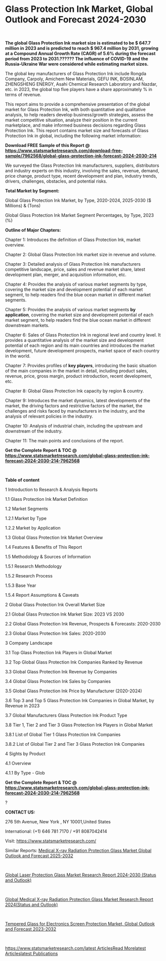 <h1>Glass Protection Ink Market, Global Outlook and Forecast 2024-2030</h1><br/><p><strong>The global Glass Protection Ink market size is estimated to be $ 647.7 million in 2023 and is predicted to reach $ 967.4 million by 2031, growing at a Compound Annual Growth Rate (<strong>CAGR</strong>) of 5.6% during the forecast period from 2023 to 2031.?????? The influence of COVID-19 and the Russia-Ukraine War were considered while estimating market sizes.</strong></p>
 
 
 
 <p>The global key manufacturers of Glass Protection Ink include Rongda Company, Carpoly, Amichem New Materials, GEFU INK, BOSINLAM, ZHENGSHENG ENERGY, Asahi Chemical Research Laboratory and Nazdar, etc. in 2023, the global top five players have a share approximately % in terms of revenue.</p>
 
 
 
 <p>This report aims to provide a comprehensive presentation of the global market for Glass Protection Ink, with both quantitative and qualitative analysis, to help readers develop business/growth strategies, assess the market competitive situation, analyze their position in the current marketplace, and make informed business decisions regarding Glass Protection Ink. This report contains market size and forecasts of Glass Protection Ink in global, including the following market information:</p>
 
 
 
 <p><strong>Download FREE Sample of this Report @ <a href="https://www.statsmarketresearch.com/download-free-sample/7962568/global-glass-protection-ink-forecast-2024-2030-214">https://www.statsmarketresearch.com/download-free-sample/7962568/global-glass-protection-ink-forecast-2024-2030-214</a></strong></p>
 
 
 
 <p>We surveyed the Glass Protection Ink manufacturers, suppliers, distributors and industry experts on this industry, involving the sales, revenue, demand, price change, product type, recent development and plan, industry trends, drivers, challenges, obstacles, and potential risks.</p>
 
 
 
 <p><strong>Total Market by Segment:</strong></p>
 
 
 
 <p>Global Glass Protection Ink Market, by Type, 2020-2024, 2025-2030 ($ Millions) & (Tons)</p>
 
 
 
 <p>Global Glass Protection Ink Market Segment Percentages, by Type, 2023 (%)</p>
 
 
 
 <p><strong>Outline of Major Chapters:</strong></p>
 
 
 
 <p>Chapter 1: Introduces the definition of Glass Protection Ink, market overview.</p>
 
 
 
 <p>Chapter 2: Global Glass Protection Ink market size in revenue and volume.</p>
 
 
 
 <p>Chapter 3: Detailed analysis of Glass Protection Ink manufacturers competitive landscape, price, sales and revenue market share, latest development plan, merger, and acquisition information, etc.</p>
 
 
 
 <p>Chapter 4: Provides the analysis of various market segments by type, covering the market size and development potential of each market segment, to help readers find the blue ocean market in different market segments.</p>
 
 
 
 <p>Chapter 5: Provides the analysis of various market segments <strong>by application</strong>, covering the market size and development potential of each market segment, to help readers find the blue ocean market in different downstream markets.</p>
 
 
 
 <p>Chapter 6: Sales of Glass Protection Ink in regional level and country level. It provides a quantitative analysis of the market size and development potential of each region and its main countries and introduces the market development, future development prospects, market space of each country in the world.</p>
 
 
 
 <p>Chapter 7: Provides profiles of <strong>key players</strong>, introducing the basic situation of the main companies in the market in detail, including product sales, revenue, price, gross margin, product introduction, recent development, etc.</p>
 
 
 
 <p>Chapter 8: Global Glass Protection Ink capacity by region & country.</p>
 
 
 
 <p>Chapter 9: Introduces the market dynamics, latest developments of the market, the driving factors and restrictive factors of the market, the challenges and risks faced by manufacturers in the industry, and the analysis of relevant policies in the industry.</p>
 
 
 
 <p>Chapter 10: Analysis of industrial chain, including the upstream and downstream of the industry.</p>
 
 
 
 <p>Chapter 11: The main points and conclusions of the report.</p>
 
 
 
 <div><b>Get the Complete Report & TOC @ <a href="https://www.statsmarketresearch.com/global-glass-protection-ink-forecast-2024-2030-214-7962568">https://www.statsmarketresearch.com/global-glass-protection-ink-forecast-2024-2030-214-7962568</a></b></div>
 
 
 
 <p><br />
 
 <b>Table of content</b></p>
 
 
 
 <p>1 Introduction to Research & Analysis Reports<br />
 
 1.1 Glass Protection Ink Market Definition<br />
 
 1.2 Market Segments<br />
 
 1.2.1 Market by Type<br />
 
 1.2.2 Market by Application<br />
 
 1.3 Global Glass Protection Ink Market Overview<br />
 
 1.4 Features & Benefits of This Report<br />
 
 1.5 Methodology & Sources of Information<br />
 
 1.5.1 Research Methodology<br />
 
 1.5.2 Research Process<br />
 
 1.5.3 Base Year<br />
 
 1.5.4 Report Assumptions & Caveats<br />
 
 2 Global Glass Protection Ink Overall Market Size<br />
 
 2.1 Global Glass Protection Ink Market Size: 2023 VS 2030<br />
 
 2.2 Global Glass Protection Ink Revenue, Prospects & Forecasts: 2020-2030<br />
 
 2.3 Global Glass Protection Ink Sales: 2020-2030<br />
 
 3 Company Landscape<br />
 
 3.1 Top Glass Protection Ink Players in Global Market<br />
 
 3.2 Top Global Glass Protection Ink Companies Ranked by Revenue<br />
 
 3.3 Global Glass Protection Ink Revenue by Companies<br />
 
 3.4 Global Glass Protection Ink Sales by Companies<br />
 
 3.5 Global Glass Protection Ink Price by Manufacturer (2020-2024)<br />
 
 3.6 Top 3 and Top 5 Glass Protection Ink Companies in Global Market, by Revenue in 2023<br />
 
 3.7 Global Manufacturers Glass Protection Ink Product Type<br />
 
 3.8 Tier 1, Tier 2 and Tier 3 Glass Protection Ink Players in Global Market<br />
 
 3.8.1 List of Global Tier 1 Glass Protection Ink Companies<br />
 
 3.8.2 List of Global Tier 2 and Tier 3 Glass Protection Ink Companies<br />
 
 4 Sights by Product<br />
 
 4.1 Overview<br />
 
 4.1.1 By Type - Glob</p>
 
 
 
 <div><b>Get the Complete Report & TOC @ <a href="https://www.statsmarketresearch.com/global-glass-protection-ink-forecast-2024-2030-214-7962568">https://www.statsmarketresearch.com/global-glass-protection-ink-forecast-2024-2030-214-7962568</a></b></div>
 
 
 
 <p>? </p>
 
 
 
 <p><b>CONTACT US:</b><br />
 
 276 5th Avenue, New York , NY 10001,United States<br />
 
 International: (+1) 646 781 7170 / +91 8087042414<br />
 
 Visit: <a href="https://www.statsmarketresearch.com/">https://www.statsmarketresearch.com/</a><br />
 
 Similar Reports: <a href="https://www.statsmarketresearch.com/global-glass-protection-ink-forecast-2024-2030-214-7962568">Medical X-ray Radiation Protection Glass Market Global Outlook and Forecast 2025-2032 </a><br />
 
 <br />
 
 <a href="https://www.statsmarketresearch.com/global-glass-protection-ink-forecast-2024-2030-214-7962568">Global Laser Protection Glass Market Research Report 2024-2030 (Status and Outlook)</a><br />
 
 <br />
 
 <a href="https://www.statsmarketresearch.com/global-glass-protection-ink-forecast-2024-2030-214-7962568">Global Medical X-ray Radiation Protection Glass Market Research Report 2024(Status and Outlook)</a><br />
 
 <br />
 
 <a href="https://www.statsmarketresearch.com/global-glass-protection-ink-forecast-2024-2030-214-7962568">Tempered Glass for Electronics Screen Protection Market, Global Outlook and Forecast 2023-2032</a><br />
 
 <br />
 
 <a href="https://gyeongbokgung.com">https://www.statsmarketresearch.com/</a><a href="https://hallyeomaritime.com">latest Articles</a><a href="https://jingwansa.com">Read More</a><a href="https://nguoiviet.jp/">latest Articles</a><a href="https://www.intelmarketresearch.com/">latest Publications</a></p>
